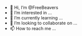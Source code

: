 - 👋 Hi, I’m @FreeBeavers
- 👀 I’m interested in ...
- 🌱 I’m currently learning ...
- 💞️ I’m looking to collaborate on ...
- 📫 How to reach me ...

<!---
FreeBeavers/FreeBeavers is a ✨ special ✨ repository because its `README.md` (this file) appears on your GitHub profile.
You can click the Preview link to take a look at your changes.
--->
